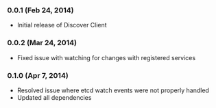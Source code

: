 ### 0.0.1 (Feb 24, 2014)

* Initial release of Discover Client

### 0.0.2 (Mar 24, 2014)

* Fixed issue with watching for changes with registered services

### 0.1.0 (Apr 7, 2014)

* Resolved issue where etcd watch events were not properly handled
* Updated all dependencies

